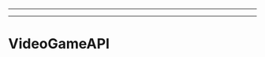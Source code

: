 -------------------------------------------------------------------------------
----------------------------------------------------------------------------------------------------
# VideoGameAPI
